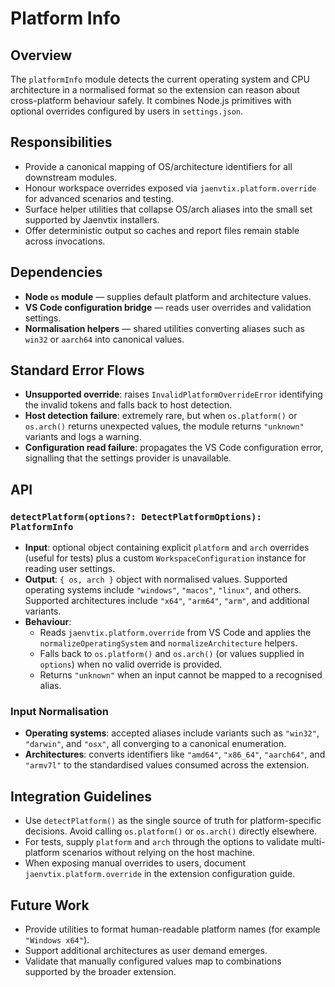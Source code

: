 # Platform Info

## Overview

The `platformInfo` module detects the current operating system and CPU architecture in a normalised format so the extension can reason about cross-platform behaviour safely. It combines Node.js primitives with optional overrides configured by users in `settings.json`.

## Responsibilities

- Provide a canonical mapping of OS/architecture identifiers for all downstream modules.
- Honour workspace overrides exposed via `jaenvtix.platform.override` for advanced scenarios and testing.
- Surface helper utilities that collapse OS/arch aliases into the small set supported by Jaenvtix installers.
- Offer deterministic output so caches and report files remain stable across invocations.

## Dependencies

- **Node `os` module** — supplies default platform and architecture values.
- **VS Code configuration bridge** — reads user overrides and validation settings.
- **Normalisation helpers** — shared utilities converting aliases such as `win32` or `aarch64` into canonical values.

## Standard Error Flows

- **Unsupported override**: raises `InvalidPlatformOverrideError` identifying the invalid tokens and falls back to host detection.
- **Host detection failure**: extremely rare, but when `os.platform()` or `os.arch()` returns unexpected values, the module returns `"unknown"` variants and logs a warning.
- **Configuration read failure**: propagates the VS Code configuration error, signalling that the settings provider is unavailable.

## API

### `detectPlatform(options?: DetectPlatformOptions): PlatformInfo`

- **Input**: optional object containing explicit `platform` and `arch` overrides (useful for tests) plus a custom `WorkspaceConfiguration` instance for reading user settings.
- **Output**: `{ os, arch }` object with normalised values. Supported operating systems include `"windows"`, `"macos"`, `"linux"`, and others. Supported architectures include `"x64"`, `"arm64"`, `"arm"`, and additional variants.
- **Behaviour**:
  - Reads `jaenvtix.platform.override` from VS Code and applies the `normalizeOperatingSystem` and `normalizeArchitecture` helpers.
  - Falls back to `os.platform()` and `os.arch()` (or values supplied in `options`) when no valid override is provided.
  - Returns `"unknown"` when an input cannot be mapped to a recognised alias.

### Input Normalisation

- **Operating systems**: accepted aliases include variants such as `"win32"`, `"darwin"`, and `"osx"`, all converging to a canonical enumeration.
- **Architectures**: converts identifiers like `"amd64"`, `"x86_64"`, `"aarch64"`, and `"armv7l"` to the standardised values consumed across the extension.

## Integration Guidelines

- Use `detectPlatform()` as the single source of truth for platform-specific decisions. Avoid calling `os.platform()` or `os.arch()` directly elsewhere.
- For tests, supply `platform` and `arch` through the options to validate multi-platform scenarios without relying on the host machine.
- When exposing manual overrides to users, document `jaenvtix.platform.override` in the extension configuration guide.

## Future Work

- Provide utilities to format human-readable platform names (for example `"Windows x64"`).
- Support additional architectures as user demand emerges.
- Validate that manually configured values map to combinations supported by the broader extension.
